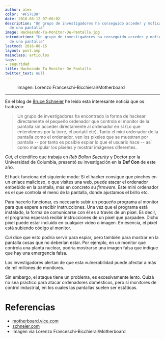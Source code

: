 ```yaml
---
author: alex
color: '#F57C00'
date: 2016-08-12 07:06:02
description: "Un grupo de investigadores ha conseguido acceder y moficar los p\xEDxeles
  de una pantalla"
image: Hackeando-Tu-Monitor-De-Pantalla.jpg
introduction: "Un grupo de investigadores ha conseguido acceder y moficar los p\xEDxeles
  de una pantalla"
lastmod: 2016-08-15
layout: post.amp
mainclass: articulos
tags:
- seguridad
title: Hackeando Tu Monitor De Pantalla
twitter_text: null
---
```


<figure>
  <amp-img on="tap:lightbox1" role="button" tabindex="0" layout="responsive" src="/img/Hackeando-Tu-Monitor-De-Pantalla.jpg" alt="{{ title }}" title="{{ title }}" width="800px" height="400px">
  </amp-img>
  <figcaption>Imagen: Lorenzo Franceschi-Bicchierai/Motherboard</figcaption>
</figure>

***

En el blog de [Bruce Schneier]() he leido esta interesante noticia que os traduzco:

> Un grupo de investigadores ha encontrado la forma de hackear directamente el pequeño ordenador que controla el monitor de la pantalla sin acceder directamente al ordenador en sí (Lo que entendemos por la torre, el portatil etc). Tanto el mini ordenador de la pantalla como el ordenador, ven los píxeles que se muestran por pantalla -- por tanto es posible espiar lo que el usuario hace -- así como manipular los píxeles y mostrar imágenes diferentes.

<!--more-->

_Cui_, el científico que trabaja en _Reb Ballon [Security](/category/security-now/ "Articulos de seguridad")_ y Doctor por la Universidad de Columbia, presentó su investigación en la __Def Con__ de este año.

El hack funciona del siguiente modo: Si el hacker consigue que pinches en un enlace malicioso, o que visites una web, puede atacar el ordenador embebido en la pantalla, más en concreto su _firmware_. Este mini ordenador es el que controla el menú de la pantalla, donde ajustamos el brillo etc.

Para hacerlo funcionar, es necesario subir un pequeño programa al monitor para que espere a recibir instrucciones. Una vez que el programa está instalado, la forma de comunicarse con él es a través de un píxel. Es decir, el programa esperará recibir instrucciones de un pixel que parpadee. Dicho pixel puede estar incluido en cualquier video o imagen. En esencia, el píxel está subiendo código al monitor.

_Cui_ dice que esto podría servir para espiar, pero también para mostrar en la pantalla cosas que no deberían estar. Por ejemplo, en un monitor que controla una planta nuclear, podría mostrarse una imagen falsa que indique que hay una emergencia falsa.

Los investigadores alertan de que esta vulnerabilidad puede afectar a más de mil millones de monitores.

Sin embargo, el ataque tiene un problema, es excesivamente lento. Quizá no sea práctico para atacar ordenadores domésticos, pero sí monitores de control industrial, en los cuales las pantallas suelen ser estáticas.

# Referencias

- [motherboard.vice.com](https://motherboard.vice.com/read/hackers-could-break-into-your-monitor-to-spy-on-you-and-manipulate-your-pixels "Hackers Could Break Into Your Monitor To Spy on You and Manipulate Your Pixels")
- [schneier.com](https://www.schneier.com/blog/archives/2016/08/hacking_your_co.html "Hacking Your Computer Monitor")
- Imagen via Lorenzo Franceschi-Bicchierai/Motherboard